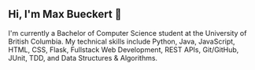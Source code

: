 ## Hi, I'm Max Bueckert 👋

I'm currently a Bachelor of Computer Science student at the University of British Columbia. My technical skills include Python, Java, JavaScript, HTML, CSS, Flask, Fullstack Web Development, REST APIs, Git/GitHub, JUnit, TDD, and Data Structures & Algorithms.

<!--
**maxbueckert/maxbueckert** is a ✨ _special_ ✨ repository because its `README.md` (this file) appears on your GitHub profile.

Here are some ideas to get you started:

- 🔭 I’m currently working on ...
- 🌱 I’m currently learning ...
- 👯 I’m looking to collaborate on ...
- 🤔 I’m looking for help with ...
- 💬 Ask me about ...
- 📫 How to reach me: ...
- 😄 Pronouns: ...
- ⚡ Fun fact: ...
-->
